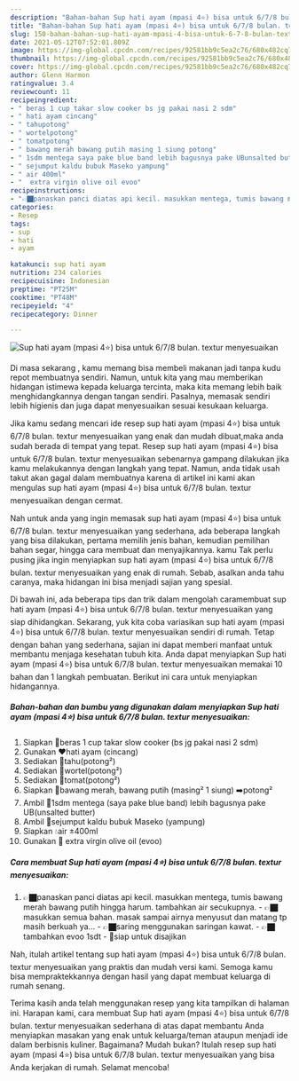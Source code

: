 ```yaml
---
description: "Bahan-bahan Sup hati ayam (mpasi 4⭐) bisa untuk 6/7/8 bulan. textur menyesuaikan yang lezat dan Mudah Dibuat"
title: "Bahan-bahan Sup hati ayam (mpasi 4⭐) bisa untuk 6/7/8 bulan. textur menyesuaikan yang lezat dan Mudah Dibuat"
slug: 150-bahan-bahan-sup-hati-ayam-mpasi-4-bisa-untuk-6-7-8-bulan-textur-menyesuaikan-yang-lezat-dan-mudah-dibuat
date: 2021-05-12T07:52:01.809Z
image: https://img-global.cpcdn.com/recipes/92581bb9c5ea2c76/680x482cq70/sup-hati-ayam-mpasi-4⭐-bisa-untuk-678-bulan-textur-menyesuaikan-foto-resep-utama.jpg
thumbnail: https://img-global.cpcdn.com/recipes/92581bb9c5ea2c76/680x482cq70/sup-hati-ayam-mpasi-4⭐-bisa-untuk-678-bulan-textur-menyesuaikan-foto-resep-utama.jpg
cover: https://img-global.cpcdn.com/recipes/92581bb9c5ea2c76/680x482cq70/sup-hati-ayam-mpasi-4⭐-bisa-untuk-678-bulan-textur-menyesuaikan-foto-resep-utama.jpg
author: Glenn Harmon
ratingvalue: 3.4
reviewcount: 11
recipeingredient:
- " beras 1 cup takar slow cooker bs jg pakai nasi 2 sdm"
- " hati ayam cincang"
- " tahupotong"
- " wortelpotong"
- " tomatpotong"
- " bawang merah bawang putih masing 1 siung potong"
- " 1sdm mentega saya pake blue band lebih bagusnya pake UBunsalted butter"
- " sejumput kaldu bubuk Maseko yampung"
- " air 400ml"
- "  extra virgin olive oil evoo"
recipeinstructions:
- "👉🏿panaskan panci diatas api kecil. masukkan mentega, tumis bawang merah bawang putih hingga harum. tambahkan air secukupnya.  👉🏿masukkan semua bahan. masak sampai airnya menyusut dan matang tp masih berkuah ya... 👉🏿saring menggunakan saringan kawat. 👉🏿tambahkan evoo 1sdt 🍛siap untuk disajikan"
categories:
- Resep
tags:
- sup
- hati
- ayam

katakunci: sup hati ayam 
nutrition: 234 calories
recipecuisine: Indonesian
preptime: "PT25M"
cooktime: "PT48M"
recipeyield: "4"
recipecategory: Dinner

---
```



![Sup hati ayam (mpasi 4⭐) bisa untuk 6/7/8 bulan. textur menyesuaikan](https://img-global.cpcdn.com/recipes/92581bb9c5ea2c76/680x482cq70/sup-hati-ayam-mpasi-4⭐-bisa-untuk-678-bulan-textur-menyesuaikan-foto-resep-utama.jpg)

Di masa  sekarang , kamu memang bisa membeli makanan jadi tanpa kudu repot membuatnya sendiri. Namun, untuk kita yang mau memberikan hidangan istimewa kepada keluarga tercinta, maka kita memang lebih baik menghidangkannya dengan tangan sendiri. Pasalnya, memasak sendiri lebih higienis dan juga dapat menyesuaikan sesuai kesukaan keluarga.

Jika kamu sedang mencari ide resep sup hati ayam (mpasi 4⭐) bisa untuk 6/7/8 bulan. textur menyesuaikan yang enak dan mudah dibuat,maka anda sudah berada di tempat yang tepat. Resep sup hati ayam (mpasi 4⭐) bisa untuk 6/7/8 bulan. textur menyesuaikan  sebenarnya gampang dilakukan jika kamu melakukannya dengan langkah yang tepat. Namun, anda tidak usah takut akan gagal dalam membuatnya 
karena di artikel ini kami akan mengulas sup hati ayam (mpasi 4⭐) bisa untuk 6/7/8 bulan. textur menyesuaikan dengan cermat.  



Nah untuk anda yang ingin memasak sup hati ayam (mpasi 4⭐) bisa untuk 6/7/8 bulan. textur menyesuaikan yang sederhana, ada beberapa langkah yang bisa dilakukan, pertama memilih jenis bahan, kemudian pemilihan bahan segar, hingga cara membuat dan menyajikannya. kamu Tak perlu pusing jika ingin menyiapkan sup hati ayam (mpasi 4⭐) bisa untuk 6/7/8 bulan. textur menyesuaikan yang enak di rumah. Sebab, asalkan anda  tahu caranya, maka hidangan ini bisa menjadi sajian yang spesial.

Di bawah ini, ada beberapa tips dan trik dalam mengolah caramembuat sup hati ayam (mpasi 4⭐) bisa untuk 6/7/8 bulan. textur menyesuaikan yang siap dihidangkan. Sekarang, yuk kita coba variasikan sup hati ayam (mpasi 4⭐) bisa untuk 6/7/8 bulan. textur menyesuaikan sendiri di rumah. Tetap dengan bahan yang sederhana, sajian ini dapat memberi manfaat untuk membantu menjaga kesehatan tubuh kita. Anda dapat menyiapkan Sup hati ayam (mpasi 4⭐) bisa untuk 6/7/8 bulan. textur menyesuaikan memakai 10 bahan dan 1 langkah pembuatan. Berikut ini cara untuk menyiapkan hidangannya.

<!--inarticleads1-->

##### Bahan-bahan dan bumbu yang digunakan dalam menyiapkan Sup hati ayam (mpasi 4⭐) bisa untuk 6/7/8 bulan. textur menyesuaikan:

1. Siapkan  🍚beras 1 cup takar slow cooker (bs jg pakai nasi 2 sdm)
1. Gunakan  ♥️hati ayam (cincang)
1. Sediakan  🍙tahu(potong²)
1. Sediakan  🥕wortel(potong²)
1. Sediakan  🍅tomat(potong²)
1. Siapkan  🌰bawang merah, bawang putih (masing² 1 siung) ➡️potong²
1. Ambil  🥫1sdm mentega (saya pake blue band) lebih bagusnya pake UB(unsalted butter)
1. Ambil  🧂sejumput kaldu bubuk Maseko (yampung)
1. Siapkan  💧air ±400ml
1. Gunakan  🍾 extra virgin olive oil (evoo)




<!--inarticleads2-->

##### Cara membuat Sup hati ayam (mpasi 4⭐) bisa untuk 6/7/8 bulan. textur menyesuaikan:

1. 👉🏿panaskan panci diatas api kecil. masukkan mentega, tumis bawang merah bawang putih hingga harum. tambahkan air secukupnya.  - 👉🏿masukkan semua bahan. masak sampai airnya menyusut dan matang tp masih berkuah ya... - 👉🏿saring menggunakan saringan kawat. - 👉🏿tambahkan evoo 1sdt - 🍛siap untuk disajikan




Nah, itulah artikel tentang  sup hati ayam (mpasi 4⭐) bisa untuk 6/7/8 bulan. textur menyesuaikan  yang praktis dan mudah versi kami. Semoga kamu bisa mempraktekkannya dengan hasil yang dapat membuat keluarga di rumah senang. 

Terima kasih anda telah menggunakan resep yang kita tampilkan di halaman ini. Harapan kami, cara membuat  Sup hati ayam (mpasi 4⭐) bisa untuk 6/7/8 bulan. textur menyesuaikan sederhana di atas dapat membantu Anda menyiapkan masakan yang enak untuk keluarga/teman ataupun menjadi ide dalam berbisnis kuliner. Bagaimana? Mudah bukan? Itulah resep sup hati ayam (mpasi 4⭐) bisa untuk 6/7/8 bulan. textur menyesuaikan yang bisa Anda kerjakan di rumah. Selamat mencoba!

